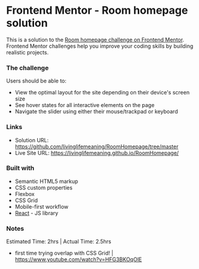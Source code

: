 # Frontend Mentor - Room homepage solution

This is a solution to the [Room homepage challenge on Frontend Mentor](https://www.frontendmentor.io/challenges/room-homepage-BtdBY_ENq). Frontend Mentor challenges help you improve your coding skills by building realistic projects. 

### The challenge

Users should be able to:

- View the optimal layout for the site depending on their device's screen size
- See hover states for all interactive elements on the page
- Navigate the slider using either their mouse/trackpad or keyboard


### Links

- Solution URL: https://github.com/livinglifemeaning/RoomHomepage/tree/master
- Live Site URL: https://livinglifemeaning.github.io/RoomHomepage/


### Built with

- Semantic HTML5 markup
- CSS custom properties
- Flexbox
- CSS Grid
- Mobile-first workflow
- [React](https://reactjs.org/) - JS library

### Notes
Estimated Time: 2hrs | Actual Time: 2.5hrs

- first time trying overlap with CSS Grid! | https://www.youtube.com/watch?v=HFG3BKOqOlE